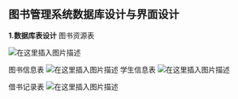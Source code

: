 ## 图书管理系统数据库设计与界面设计
**1.数据库表设计**
图书资源表

![在这里插入图片描述](https://img-blog.csdnimg.cn/2020042614400693.png?x-oss-process=image/watermark,type_ZmFuZ3poZW5naGVpdGk,shadow_10,text_aHR0cHM6Ly9ibG9nLmNzZG4ubmV0L3dlaXhpbl80NDAwNTEzMg==,size_16,color_FFFFFF,t_70)

图书信息表
![在这里插入图片描述](https://img-blog.csdnimg.cn/20200426144050613.png?x-oss-process=image/watermark,type_ZmFuZ3poZW5naGVpdGk,shadow_10,text_aHR0cHM6Ly9ibG9nLmNzZG4ubmV0L3dlaXhpbl80NDAwNTEzMg==,size_16,color_FFFFFF,t_70)
学生信息表
![在这里插入图片描述](https://img-blog.csdnimg.cn/20200426144332733.png?x-oss-process=image/watermark,type_ZmFuZ3poZW5naGVpdGk,shadow_10,text_aHR0cHM6Ly9ibG9nLmNzZG4ubmV0L3dlaXhpbl80NDAwNTEzMg==,size_16,color_FFFFFF,t_70)

借书记录表
![在这里插入图片描述](https://img-blog.csdnimg.cn/20200426144729812.png?x-oss-process=image/watermark,type_ZmFuZ3poZW5naGVpdGk,shadow_10,text_aHR0cHM6Ly9ibG9nLmNzZG4ubmV0L3dlaXhpbl80NDAwNTEzMg==,size_16,color_FFFFFF,t_70)
